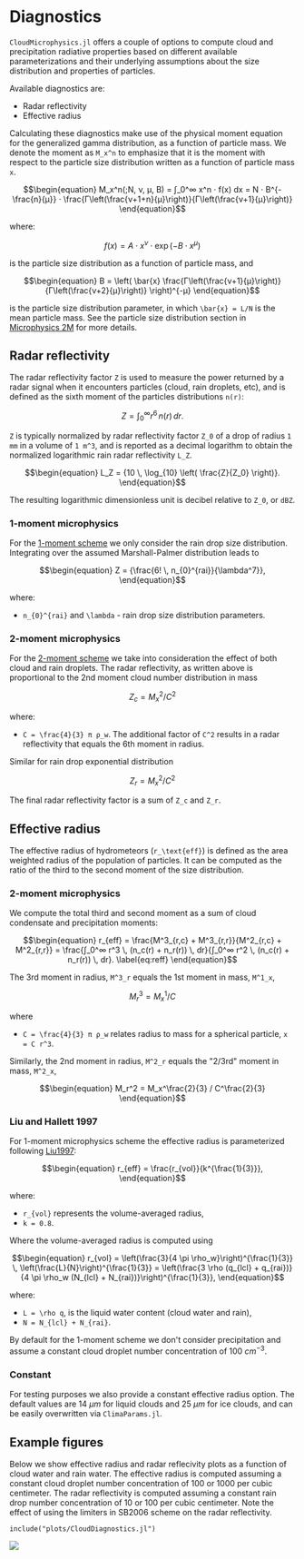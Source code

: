 # Diagnostics

`CloudMicrophysics.jl` offers a couple of options to compute cloud and precipitation
radiative properties based on different available parameterizations and their
underlying assumptions about the size distribution and properties of particles.

Available diagnostics are:
 - Radar reflectivity
 - Effective radius

Calculating these diagnostics make use of the physical moment equation for the
generalized gamma distribution, as a function of particle mass. We denote the moment
as ``M_x^n`` to emphasize that it is the moment with respect to the particle size
distribution written as a function of particle mass ``x``.
```math
\begin{equation}
M_x^n(;N, ν, μ, B)
  = ∫_0^∞ x^n ⋅ f(x) dx
  = N ⋅ B^{-\frac{n}{μ}} ⋅ \frac{Γ\left(\frac{ν+1+n}{μ}\right)}{Γ\left(\frac{ν+1}{μ}\right)}
\end{equation}
```
where:
```math
\begin{equation}
f(x) = A ⋅ x^ν ⋅ \exp(-B ⋅ x^μ)
\end{equation}
```
is the particle size distribution as a function of particle mass, and
```math
\begin{equation}
B = \left( \bar{x} \frac{Γ\left(\frac{ν+1}{μ}\right)}{Γ\left(\frac{ν+2}{μ}\right)} \right)^{-μ}
\end{equation}
```
is the particle size distribution parameter, in which ``\bar{x} = L/N`` is the mean particle mass.
See the particle size distribution section in [Microphysics 2M](@ref) for more details.

## Radar reflectivity

The radar reflectivity factor ``Z`` is used to measure the power returned
  by a radar signal when it encounters particles (cloud, rain droplets, etc),
  and is defined as the sixth moment of the particles distributions ``n(r)``:

```math
\begin{equation}
Z = {\int_0^\infty r^{6} \, n(r) \, dr}.
\label{eq:Z}
\end{equation}
```

``Z`` is typically normalized by radar reflectivity factor ``Z_0``
of a drop of radius ``1 mm`` in a volume of ``1 m^3``, and is reported
as a decimal logarithm to obtain the normalized
logarithmic rain radar reflectivity ``L_Z``.
```math
\begin{equation}
L_Z = {10 \, \log_{10} \left( \frac{Z}{Z_0} \right)}.
\end{equation}
```
The resulting logarithmic dimensionless unit is decibel relative to ``Z_0``, or ``dBZ``.

### 1-moment microphysics

For the [1-moment scheme](https://clima.github.io/CloudMicrophysics.jl/dev/Microphysics1M/)
  we only consider the rain drop size distribution.
Integrating over the assumed Marshall-Palmer distribution leads to
```math
\begin{equation}
Z = {\frac{6! \, n_{0}^{rai}}{\lambda^7}},
\end{equation}
```
where:
 - ``n_{0}^{rai}`` and ``\lambda`` - rain drop size distribution parameters.

### 2-moment microphysics

For the [2-moment scheme](https://clima.github.io/CloudMicrophysics.jl/dev/Microphysics2M/)
  we take into consideration the effect of both cloud and rain droplets.
The radar reflectivity, as written above is proportional to the 2nd moment cloud number distribution in mass
```math
\begin{equation}
Z_c = M_x^2 / C^2
\end{equation}
```
where:
 - ``C = \frac{4}{3} π ρ_w``.
The additional factor of ``C^2`` results in a radar reflectivity that equals the 6th moment in radius.

Similar for rain drop exponential distribution
```math
\begin{equation}
Z_r = M_x^2 / C^2
\end{equation}
```
The final radar reflectivity factor is a sum of ``Z_c`` and ``Z_r``.

## Effective radius

The effective radius of hydrometeors (``r_\text{eff}``) is defined as
the area weighted radius of the population of particles.
It can be computed as the ratio of the third to the second moment
of the size distribution.

### 2-moment microphysics

We compute the total third and second moment as a sum of cloud condensate and
precipitation moments:
```math
\begin{equation}
r_{eff}
  = \frac{M^3_{r,c} + M^3_{r,r}}{M^2_{r,c} + M^2_{r,r}}
  = \frac{∫_0^∞ r^3 \, (n_c(r) + n_r(r)) \, dr}{∫_0^∞ r^2 \, (n_c(r) + n_r(r)) \, dr}.
\label{eq:reff}
\end{equation}
```
The 3rd moment in radius, ``M^3_r`` equals the 1st moment in mass, ``M^1_x``,
```math
\begin{equation}
M^3_r = M^1_x / C
\end{equation}
```
where
 - ``C = \frac{4}{3} π ρ_w`` relates radius to mass for a spherical particle, ``x = C r^3``.

Similarly, the 2nd moment in radius, ``M^2_r`` equals the "2/3rd" moment in mass, ``M^2_x``,
```math
\begin{equation}
M_r^2 = M_x^\frac{2}{3} / C^\frac{2}{3}
\end{equation}
```

### Liu and Hallett 1997

For 1-moment microphysics scheme the effective radius
is parameterized following [Liu1997](@cite):

```math
\begin{equation}
  r_{eff} = \frac{r_{vol}}{k^{\frac{1}{3}}},
\end{equation}
```
where:
  - ``r_{vol}`` represents the volume-averaged radius,
  - ``k = 0.8``.

Where the volume-averaged radius is computed using
```math
\begin{equation}
  r_{vol} = \left(\frac{3}{4 \pi \rho_w}\right)^{\frac{1}{3}} \, \left(\frac{L}{N}\right)^{\frac{1}{3}} = \left(\frac{3  \rho (q_{lcl} + q_{rai})}{4 \pi \rho_w (N_{lcl} + N_{rai})}\right)^{\frac{1}{3}},
\end{equation}
```
where:
  - ``L = \rho q``, is the liquid water content (cloud water and rain),
  - ``N = N_{lcl} + N_{rai}``.

By default for the 1-moment scheme we don't consider precipitation and assume
a constant cloud droplet number concentration of 100 $cm^{-3}$.

### Constant

For testing purposes we also provide a constant effective radius option.
The default values are 14 $\mu m$ for liquid clouds and 25 $\mu m$ for ice clouds,
and can be easily overwritten via `ClimaParams.jl`.

## Example figures

Below we show effective radius and radar reflecivity plots as a function of cloud water and rain water.
The effective radius is computed assuming a constant cloud droplet number concentration
  of 100 or 1000 per cubic centimeter.
The radar reflectivity is computed assuming a constant rain drop number concentration
  of 10 or 100 per cubic centimeter.
Note the effect of using the limiters in SB2006 scheme on the radar reflectivity.

```@example
include("plots/CloudDiagnostics.jl")
```
![](CloudDiagnostics.svg)

